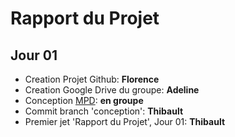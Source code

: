 # Rapport du Projet

## Jour 01

- Creation Projet Github: **Florence**
- Creation Google Drive du groupe: **Adeline**
- Conception [MPD](Overlook_Hotel_-_Entity_Relationship_Diagram.png): **en groupe**
- Commit branch 'conception': **Thibault**
- Premier jet 'Rapport du Projet', Jour 01: **Thibault**